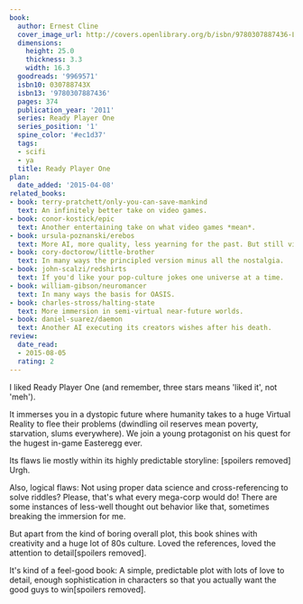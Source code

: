 ```yaml
---
book:
  author: Ernest Cline
  cover_image_url: http://covers.openlibrary.org/b/isbn/9780307887436-L.jpg
  dimensions:
    height: 25.0
    thickness: 3.3
    width: 16.3
  goodreads: '9969571'
  isbn10: 030788743X
  isbn13: '9780307887436'
  pages: 374
  publication_year: '2011'
  series: Ready Player One
  series_position: '1'
  spine_color: '#ec1d37'
  tags:
  - scifi
  - ya
  title: Ready Player One
plan:
  date_added: '2015-04-08'
related_books:
- book: terry-pratchett/only-you-can-save-mankind
  text: An infinitely better take on video games.
- book: conor-kostick/epic
  text: Another entertaining take on what video games *mean*.
- book: ursula-poznanski/erebos
  text: More AI, more quality, less yearning for the past. But still video games.
- book: cory-doctorow/little-brother
  text: In many ways the principled version minus all the nostalgia.
- book: john-scalzi/redshirts
  text: If you'd like your pop-culture jokes one universe at a time.
- book: william-gibson/neuromancer
  text: In many ways the basis for OASIS.
- book: charles-stross/halting-state
  text: More immersion in semi-virtual near-future worlds.
- book: daniel-suarez/daemon
  text: Another AI executing its creators wishes after his death.
review:
  date_read:
  - 2015-08-05
  rating: 2
---
```


I liked Ready Player One (and remember, three stars means 'liked it', not 'meh').

It immerses you in a dystopic future where humanity takes to a huge Virtual Reality to flee their problems (dwindling
oil reserves mean poverty, starvation, slums everywhere). We join a young protagonist on his quest for the hugest
in-game Easteregg ever.

Its flaws lie mostly within its highly predictable storyline: [spoilers removed] Urgh.

Also, logical flaws: Not using proper data science and cross-referencing to solve riddles? Please, that's what every
mega-corp would do! There are some instances of less-well thought out behavior like that, sometimes breaking the
immersion for me.

But apart from the kind of boring overall plot, this book shines with creativity and a huge lot of 80s culture. Loved
the references, loved the attention to detail[spoilers removed].

It's kind of a feel-good book: A simple, predictable plot with lots of love to detail, enough sophistication in
characters so that you actually want the good guys to win[spoilers removed].
